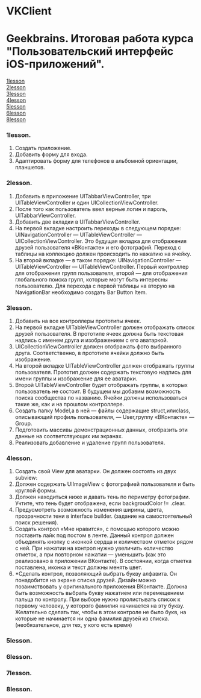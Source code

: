 # VKClient
# Geekbrains. Итоговая работа курса "Пользовательский интерфейс iOS-приложений".

[1lesson](#1lesson)<br />
[2lesson](#2lesson)<br />
[3lesson](#3lesson)<br />
[4lesson](#4lesson)<br />
[5lesson](#5lesson)<br />
[6lesson](#6lesson)<br />
[8lesson](#8lesson)

### 1lesson. 
1. Создать приложение.
2. Добавить форму для входа.
3. Адаптировать форму для телефонов в альбомной ориентации, планшетов.

### 2lesson.
1. Добавить в приложение UITabbarViewController, три UITableViewController и один
UICollectionViewController.
2. После того как пользователь ввел верные логин и пароль,
UITabbarViewController.
3. Добавить две вкладки в UITabbarViewController.
4. На первой вкладке настроить переходы в следующем порядке: UINavigationController — UITableViewController — UICollectionViewController. 
Это будущая вкладка для отображения друзей пользователя «ВКонтакте» и его фотографий. 
Переход с таблицы на коллекцию должен происходить по нажатию на ячейку.
5. На второй вкладке — в таком порядке: UINavigationController — UITableViewController — UITableViewController. 
Первый контроллер для отображения групп пользователя, второй — для отображения глобального поиска групп, которые могут быть интересны пользователю. 
Для перехода с первой таблицы на вторую на NavigationBar необходимо создать Bar Button Item.

### 3lesson. 
1. Добавить на все контроллеры прототипы ячеек.
2. На первой вкладке ​UITableViewController должен отображать список друзей пользователя. В прототипе ячеек должна быть текстовая надпись с именем друга и изображением с его аватаркой.
3. UICollectionViewController должен отображать фото выбранного друга. Соответственно, в прототипе ячейки должно быть изображение.
4. На второй вкладке ​UITableViewController должен отображать группы пользователя. Прототип должен содержать текстовую надпись для имени группы и изображение для ее аватарки.
5. Второй ​UITableViewController будет отображать группы, в которых пользователь не состоит. В будущем мы добавим возможность поиска сообщества по названию. Ячейки должны использоваться такие же, как и на прошлом контроллере.
6. Создать папку ​Model,​а в ней — файлы содержащие ​struct,​или ​class,​описывающий профиль пользователя, — ​User,​группу «ВКонтакте» — ​Group.​
7. Подготовить массивы демонстрационных данных, отобразить эти данные на соответствующих им экранах.
8. Реализовать добавление и удаление групп пользователя.

### 4lesson. 
1. Создать свой View для аватарки. Он должен состоять из двух subview:
2. Должен содержать UIImageView с фотографией пользователя и быть круглой формы.
3. Должен находиться ниже и давать тень по периметру фотографии. Учтите, что тень будет отображена, если backgroudColor != .clear.
4. Предусмотреть возможность изменения ширины, цвета, прозрачности тени в interface builder. (задание на самостоятельный поиск решения).
5. Создать контрол «Мне нравится», с помощью которого можно поставить лайк под постом в ленте. Данный контрол должен объединять кнопку с иконкой сердца и количеством отметок рядом с ней. При нажатии на контрол нужно увеличить количество отметок, а при повторном нажатии — уменьшить (как это реализовано в приложении ВКонтакте). В состоянии, когда отметка поставлена, иконка и текст должны менять цвет.
6. *Сделать контрол, позволяющий выбрать букву алфавита. Он понадобится на экране списка друзей. Дизайн можно позаимствовать у оригинального приложения ВКонтакте. Должна быть возможность выбрать букву нажатием или перемещением пальца по контролу. При выборе нужно пролистывать список к первому человеку, у которого фамилия начинается на эту букву. Желательно сделать так, чтобы в этом контроле не было букв, на которые не начинается ни одна фамилия друзей из списка. (необязательное, для тех, у кого есть время)

### 5lesson. 


### 6lesson. 


### 7lesson. 


### 8lesson. 
